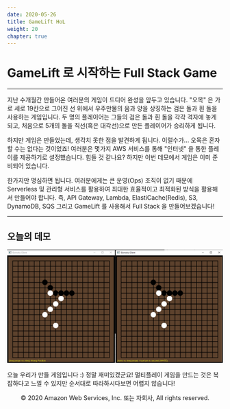 ```yaml
---
date: 2020-05-26
title: GameLift HoL
weight: 20
chapter: true
---
```


# GameLift 로 시작하는 Full Stack Game

---

지난 수개월간 만들어온 여러분의 게임이 드디어 완성을 앞두고 있습니다.
"오목" 은 가로 세로 19칸으로 그어진 선 위에서 우주만물의 음과 양을 상징하는 검은 돌과 흰 돌을 사용하는 게임입니다.
두 명의 플레이어는 그들의 검은 돌과 흰 돌을 각각 격자에 놓게 되고, 처음으로 5개의 돌을 직선(혹은 대각선)으로 만든 플레이어가 승리하게 됩니다.

하지만 게임은 만들었는데, 생각치 못한 점을 발견하게 됩니다. 이럴수가... 오목은 혼자 할 수는 없다는 것이었죠!
여러분은 몇가지 AWS 서비스를 통해 "인터넷" 을 통한 플레이를 제공하기로 셜정했습니다.
힘들 것 같나요? 하지만 이번 데모에서 게임은 이미 준비되어 있습니다.

한가지만 명심하면 됩니다. 여러분에게는 큰 운영(Ops) 조직이 없기 때문에 Serverless 및 관리형 서비스를 활용하여 최대한 효율적이고 최적화된 방식을 활용해서 만들어야 합니다.
즉, API Gateway, Lambda, ElastiCache(Redis), S3, DynamoDB, SQS 그리고 GameLift 를 사용해서 Full Stack 을 만들어보겠습니다!

---

## 오늘의 데모

![Game](./images/Game.png)

오늘 우리가 만들 게임입니다 :) 정말 재미있겠군요!
멀티플레이 게임을 만드는 것은 복잡하다고 느낄 수 있지만 순서대로 따라하시다보면 어렵지 않습니다!


<p align="center">
© 2020 Amazon Web Services, Inc. 또는 자회사, All rights reserved.
</p>
